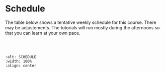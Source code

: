 # Schedule

The table below shows a tentative weekly schedule for this course. There may be adjustements. The tutorials will run mostly during the afternoons so that you can learn at your own pace.

&nbsp;  
&nbsp;  

```{image} ../images/schedule_ml_aims-sa-2025.png
:alt: SCHEDULE
:width: 100%
:align: center
```